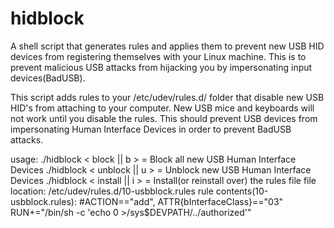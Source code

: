 # hidblock
A shell script that generates rules and applies them to prevent new USB HID 
devices from registering themselves with your Linux machine. This is to prevent 
malicious USB attacks from hijacking you by impersonating input devices(BadUSB).

This script adds rules to your /etc/udev/rules.d/ folder that disable
new USB HID's from attaching to your computer. New USB mice and keyboards
will not work until you disable the rules. This should prevent USB devices 
from impersonating Human Interface Devices in order to prevent BadUSB attacks.
 
usage:
	 ./hidblock < block || b > = Block all new USB Human Interface Devices
 	 ./hidblock < unblock || u > = Unblock new USB Human Interface Devices
 	 ./hidblock < install || i > = Install(or reinstall over) the rules file
file location:
 	 /etc/udev/rules.d/10-usbblock.rules rule contents(10-usbblock.rules):
 	 #ACTION=="add", ATTR{bInterfaceClass}=="03" RUN+="/bin/sh -c 'echo 0 >/sys$DEVPATH/../authorized'"

